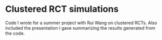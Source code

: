 # Clustered RCT simulations
 Code I wrote for a summer project with Rui Wang on clustered RCTs. Also included the presentation I gave summarizing the results generated from the code.
